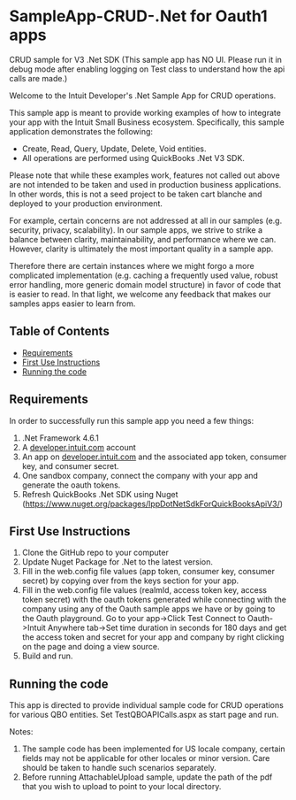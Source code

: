 # SampleApp-CRUD-.Net for Oauth1 apps
CRUD sample for V3 .Net SDK (This sample app has NO UI. Please run it in debug mode after enabling logging on Test class to understand how the api calls are made.)


<p>Welcome to the Intuit Developer's .Net Sample App for CRUD operations.</p>
<p>This sample app is meant to provide working examples of how to integrate your app with the Intuit Small Business ecosystem. Specifically, this sample application demonstrates the following:</p>

<ul>
	<li>Create, Read, Query, Update, Delete, Void entities.</li>
	<li>All operations are performed using QuickBooks .Net V3 SDK.</li>
</ul>

<p>Please note that while these examples work, features not called out above are not intended to be taken and used in production business applications. In other words, this is not a seed project to be taken cart blanche and deployed to your production environment.</p>  

<p>For example, certain concerns are not addressed at all in our samples (e.g. security, privacy, scalability). In our sample apps, we strive to strike a balance between clarity, maintainability, and performance where we can. However, clarity is ultimately the most important quality in a sample app.</p>

<p>Therefore there are certain instances where we might forgo a more complicated implementation (e.g. caching a frequently used value, robust error handling, more generic domain model structure) in favor of code that is easier to read. In that light, we welcome any feedback that makes our samples apps easier to learn from.</p>

## Table of Contents

* [Requirements](#requirements)
* [First Use Instructions](#first-use-instructions)
* [Running the code](#running-the-code)



## Requirements

In order to successfully run this sample app you need a few things:

1. .Net Framework 4.6.1
2. A [developer.intuit.com](http://developer.intuit.com) account
3. An app on [developer.intuit.com](http://developer.intuit.com) and the associated app token, consumer key, and consumer secret.
4. One sandbox company, connect the company with your app and generate the oauth tokens.
5. Refresh QuickBooks .Net SDK using Nuget (https://www.nuget.org/packages/IppDotNetSdkForQuickBooksApiV3/)

## First Use Instructions

1. Clone the GitHub repo to your computer
2. Update Nuget Package for .Net to the latest version.
4. Fill in the web.config file values (app token, consumer key, consumer secret) by copying over from the keys section for your app.
5. Fill in the web.config file values (realmId, access token key, access token secret) with the oauth tokens generated while connecting with the company using any of the Oauth sample apps we have or by going to the Oauth playground. Go to your app->Click Test Connect to Oauth->Intuit Anywhere tab->Set time duration in seconds for 180 days and get the access token and secret for your app and company by right clicking on the page and doing a view source. 
6. Build and run.



## Running the code

This app is directed to provide individual sample code for CRUD operations for various QBO entities.
Set TestQBOAPICalls.aspx as start page and run.

Notes: 

1. The sample code has been implemented for US locale company, certain fields may not be applicable for other locales or minor version. Care should be taken to handle such scenarios separately.
2. Before running AttachableUpload sample, update the path of the pdf that you wish to upload to point to your local directory. 



